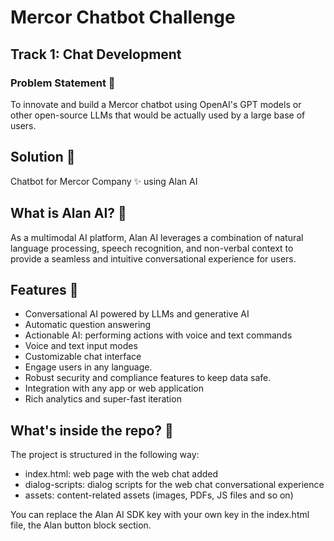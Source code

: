 # Mercor Chatbot Challenge

## Track 1: Chat Development 



### Problem Statement 🧾

To innovate and build a Mercor chatbot using OpenAI's GPT models or other open-source LLMs that would be actually used by a large base of users.

## Solution 🎯

 Chatbot for Mercor Company ✨ using Alan AI

 ## What is Alan AI? 🤔

As a multimodal AI platform, Alan AI leverages a combination of natural language processing, speech recognition, and non-verbal context to provide a seamless and intuitive conversational experience for users.

## Features 🚀

* Conversational AI powered by LLMs and generative AI
* Automatic question answering
* Actionable AI: performing actions with voice and text commands
* Voice and text input modes
* Customizable chat interface
* Engage users in any language.
* Robust security and compliance features to keep data safe.
* Integration with any app or web application
* Rich analytics and super-fast iteration

## What's inside the repo? 👀

The project is structured in the following way:

* index.html: web page with the web chat added
* dialog-scripts: dialog scripts for the web chat conversational experience
* assets: content-related assets (images, PDFs, JS files and so on)

You can replace the Alan AI SDK key with your own key in the index.html file, the Alan button block section.
